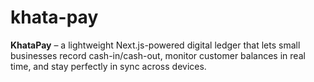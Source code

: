 # khata-pay
**KhataPay** – a lightweight Next.js-powered digital ledger that lets small businesses record cash-in/cash-out, monitor customer balances in real time, and stay perfectly in sync across devices.
